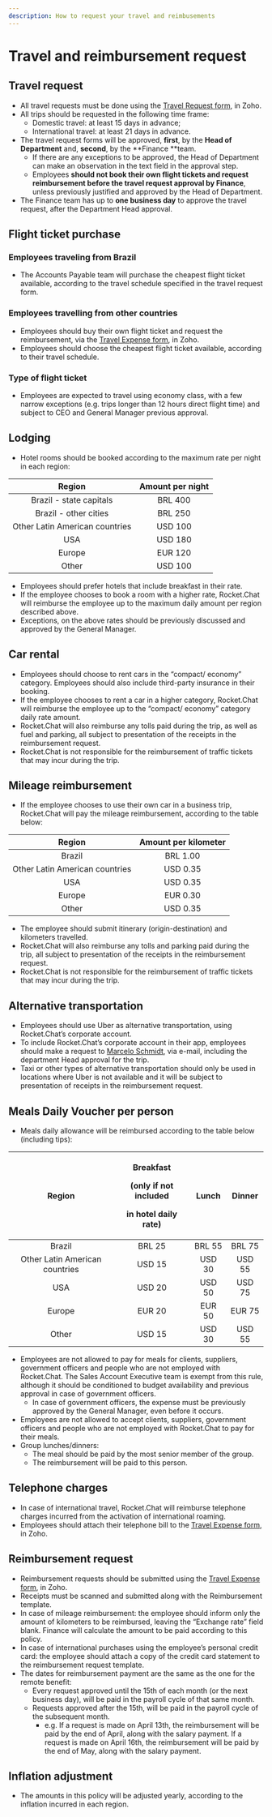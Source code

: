 ```yaml
---
description: How to request your travel and reimbusements
---
```


# Travel and reimbursement request

## Travel request

* All travel requests must be done using the [Travel Request form](https://people.zoho.com/rocketchat/zp#travel/form/listview-formId:524549000000035731/viewId:524549000000035733), in Zoho.
* All trips should be requested in the following time frame:
  * Domestic travel: at least 15 days in advance;
  * International travel: at least 21 days in advance.
* The travel request forms will be approved, **first**, by the **Head of Department** and, **second**, by the \*\*Finance \*\*team.
  * If there are any exceptions to be approved, the Head of Department can make an observation in the text field in the approval step.
  * Employees **should not book their own flight tickets and request reimbursement before the travel request approval by Finance**, unless previously justified and approved by the Head of Department.
* The Finance team has up to **one business day** to approve the travel request, after the Department Head approval.

## Flight ticket purchase

### Employees traveling from Brazil

* The Accounts Payable team will purchase the cheapest flight ticket available, according to the travel schedule specified in the travel request form.

### Employees travelling from other countries

* Employees should buy their own flight ticket and request the reimbursement, via the [Travel Expense form](https://people.zoho.com/rocketchat/zp#travel/form/add-formLinkName:travelexpenses), in Zoho.
* Employees should choose the cheapest flight ticket available, according to their travel schedule.

### Type of flight ticket

* Employees are expected to travel using economy class, with a few narrow exceptions (e.g. trips longer than 12 hours direct flight time) and subject to CEO and General Manager previous approval.

## Lodging

* Hotel rooms should be booked according to the maximum rate per night in each region:

|             Region             | Amount per night |
| :----------------------------: | :--------------: |
|     Brazil - state capitals    |     BRL 400      |
|      Brazil - other cities     |      BRL 250     |
| Other Latin American countries |      USD 100     |
|               USA              |      USD 180     |
|             Europe             |      EUR 120     |
|              Other             |      USD 100     |

* Employees should prefer hotels that include breakfast in their rate.
* If the employee chooses to book a room with a higher rate, Rocket.Chat will reimburse the employee up to the maximum daily amount per region described above.
* Exceptions, on the above rates should be previously discussed and approved by the General Manager.

## Car rental

* Employees should choose to rent cars in the “compact/ economy” category. Employees should also include third-party insurance in their booking.
* If the employee chooses to rent a car in a higher category, Rocket.Chat will reimburse the employee up to the “compact/ economy” category daily rate amount.
* Rocket.Chat will also reimburse any tolls paid during the trip, as well as fuel and parking, all subject to presentation of the receipts in the reimbursement request.
* Rocket.Chat is not responsible for the reimbursement of traffic tickets that may incur during the trip.

## Mileage reimbursement

* If the employee chooses to use their own car in a business trip, Rocket.Chat will pay the mileage reimbursement, according to the table below:

|             Region             | Amount per kilometer |
| :----------------------------: | :------------------: |
|             Brazil             |       BRL 1.00       |
| Other Latin American countries |       USD 0.35       |
|               USA              |       USD 0.35       |
|             Europe             |       EUR 0.30       |
|              Other             |       USD 0.35       |

* The employee should submit itinerary (origin-destination) and kilometers travelled.
* Rocket.Chat will also reimburse any tolls and parking paid during the trip, all subject to presentation of the receipts in the reimbursement request.
* Rocket.Chat is not responsible for the reimbursement of traffic tickets that may incur during the trip.

## Alternative transportation

* Employees should use Uber as alternative transportation, using Rocket.Chat’s corporate account.
* To include Rocket.Chat’s corporate account in their app, employees should make a request to [Marcelo Schmidt](mailto:marcelo.schmidt@rocket.chat), via e-mail, including the department Head approval for the trip.
* Taxi or other types of alternative transportation should only be used in locations where Uber is not available and it will be subject to presentation of receipts in the reimbursement request.

## Meals Daily Voucher per person

* Meals daily allowance will be reimbursed according to the table below (including tips):

|             Region             | <p>Breakfast</p><p>(only if not included</p><p>in hotel daily rate)</p> |  Lunch | Dinner |
| :----------------------------: | :---------------------------------------------------------------------: | :----: | :----: |
|             Brazil             |                                  BRL 25                                 | BRL 55 | BRL 75 |
| Other Latin American countries |                                  USD 15                                 | USD 30 | USD 55 |
|               USA              |                                  USD 20                                 | USD 50 | USD 75 |
|             Europe             |                                  EUR 20                                 | EUR 50 | EUR 75 |
|              Other             |                                  USD 15                                 | USD 30 | USD 55 |

* Employees are not allowed to pay for meals for clients, suppliers, government officers and people who are not employed with Rocket.Chat. The Sales Account Executive team is exempt from this rule, although it should be conditioned to budget availability and previous approval in case of government officers.&#x20;
  * In case of government officers, the expense must be previously approved by the General Manager, even before it occurs.
* Employees are not allowed to accept clients, suppliers, government officers and people who are not employed with Rocket.Chat to pay for their meals.
* Group lunches/dinners:
  * The meal should be paid by the most senior member of the group.
  * The reimbursement will be paid to this person.

## Telephone charges

* In case of international travel, Rocket.Chat will reimburse telephone charges incurred from the activation of international roaming.
* Employees should attach their telephone bill to the [Travel Expense form](https://people.zoho.com/rocketchat/zp#travel/form/add-formLinkName:travelexpenses), in Zoho.

## Reimbursement request

* Reimbursement requests should be submitted using the [Travel Expense form](https://people.zoho.com/rocketchat/zp#travel/form/add-formLinkName:travelexpenses), in Zoho.
* Receipts must be scanned and submitted along with the Reimbursement template.
* In case of mileage reimbursement: the employee should inform only the amount of kilometers to be reimbursed, leaving the “Exchange rate” field blank. Finance will calculate the amount to be paid according to this policy.
* In case of international purchases using the employee’s personal credit card: the employee should attach a copy of the credit card statement to the reimbursement request template.
* The dates for reimbursement payment are the same as the one for the remote benefit:
  * Every request approved until the 15th of each month (or the next business day), will be paid in the payroll cycle of that same month.
  * Requests approved after the 15th, will be paid in the payroll cycle of the subsequent month.
    * e.g. If a request is made on April 13th, the reimbursement will be paid by the end of April, along with the salary payment. If a request is made on April 16th, the reimbursement will be paid by the end of May, along with the salary payment.

## Inflation adjustment

* The amounts in this policy will be adjusted yearly, according to the inflation incurred in each region.
